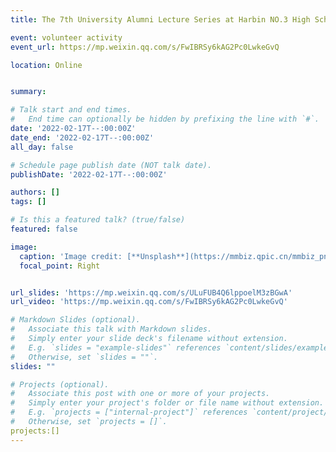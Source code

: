 ```yaml
---
title: The 7th University Alumni Lecture Series at Harbin NO.3 High School

event: volunteer activity
event_url: https://mp.weixin.qq.com/s/FwIBRSy6kAG2Pc0LwkeGvQ

location: Online


summary: 

# Talk start and end times.
#   End time can optionally be hidden by prefixing the line with `#`.
date: '2022-02-17T--:00:00Z'
date_end: '2022-02-17T--:00:00Z'
all_day: false

# Schedule page publish date (NOT talk date).
publishDate: '2022-02-17T--:00:00Z'

authors: []
tags: []

# Is this a featured talk? (true/false)
featured: false

image:
  caption: 'Image credit: [**Unsplash**](https://mmbiz.qpic.cn/mmbiz_png/pSmMXLkJnw1A7DR56RndHYuPysCiaj7JcFSX0XzibnKHg2W5LkswGkrwPlcfINHn4x8s677MTVFeFUZgZJ0RAJicQ/640?wx_fmt=png&wxfrom=5&wx_lazy=1&wx_co=1)'
  focal_point: Right


url_slides: 'https://mp.weixin.qq.com/s/ULuFUB4Q6lppoelM3zBGwA'
url_video: 'https://mp.weixin.qq.com/s/FwIBRSy6kAG2Pc0LwkeGvQ'

# Markdown Slides (optional).
#   Associate this talk with Markdown slides.
#   Simply enter your slide deck's filename without extension.
#   E.g. `slides = "example-slides"` references `content/slides/example-slides.md`.
#   Otherwise, set `slides = ""`.
slides: ""

# Projects (optional).
#   Associate this post with one or more of your projects.
#   Simply enter your project's folder or file name without extension.
#   E.g. `projects = ["internal-project"]` references `content/project/deep-learning/index.md`.
#   Otherwise, set `projects = []`.
projects:[]
---
```

